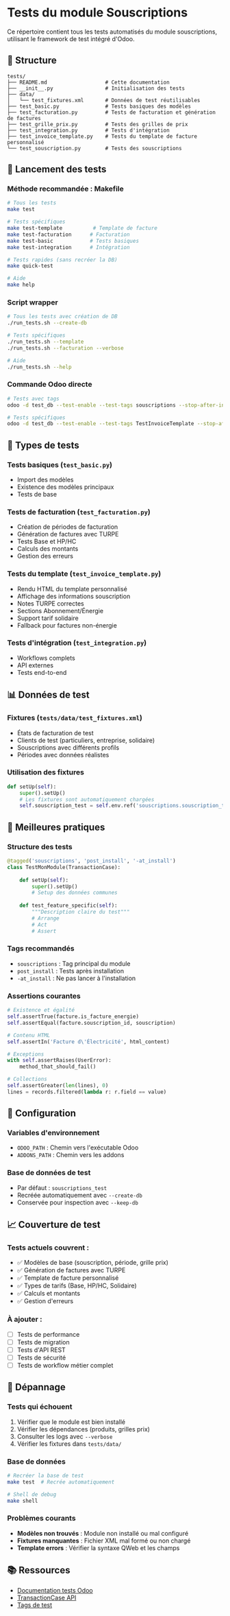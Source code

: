 # Tests du module Souscriptions

Ce répertoire contient tous les tests automatisés du module souscriptions, utilisant le framework de test intégré d'Odoo.

## 📁 Structure

```
tests/
├── README.md                   # Cette documentation
├── __init__.py                 # Initialisation des tests
├── data/
│   └── test_fixtures.xml       # Données de test réutilisables
├── test_basic.py               # Tests basiques des modèles
├── test_facturation.py         # Tests de facturation et génération de factures
├── test_grille_prix.py         # Tests des grilles de prix
├── test_integration.py         # Tests d'intégration
├── test_invoice_template.py    # Tests du template de facture personnalisé
└── test_souscription.py        # Tests des souscriptions
```

## 🚀 Lancement des tests

### Méthode recommandée : Makefile

```bash
# Tous les tests
make test

# Tests spécifiques
make test-template          # Template de facture
make test-facturation      # Facturation
make test-basic            # Tests basiques
make test-integration      # Intégration

# Tests rapides (sans recréer la DB)
make quick-test

# Aide
make help
```

### Script wrapper

```bash
# Tous les tests avec création de DB
./run_tests.sh --create-db

# Tests spécifiques
./run_tests.sh --template
./run_tests.sh --facturation --verbose

# Aide
./run_tests.sh --help
```

### Commande Odoo directe

```bash
# Tests avec tags
odoo -d test_db --test-enable --test-tags souscriptions --stop-after-init

# Tests spécifiques
odoo -d test_db --test-enable --test-tags TestInvoiceTemplate --stop-after-init
```

## 🧪 Types de tests

### Tests basiques (`test_basic.py`)
- Import des modèles
- Existence des modèles principaux
- Tests de base

### Tests de facturation (`test_facturation.py`)
- Création de périodes de facturation
- Génération de factures avec TURPE
- Tests Base et HP/HC
- Calculs des montants
- Gestion des erreurs

### Tests du template (`test_invoice_template.py`)
- Rendu HTML du template personnalisé
- Affichage des informations souscription
- Notes TURPE correctes
- Sections Abonnement/Énergie
- Support tarif solidaire
- Fallback pour factures non-énergie

### Tests d'intégration (`test_integration.py`)
- Workflows complets
- API externes
- Tests end-to-end

## 📊 Données de test

### Fixtures (`tests/data/test_fixtures.xml`)
- États de facturation de test
- Clients de test (particuliers, entreprise, solidaire)
- Souscriptions avec différents profils
- Périodes avec données réalistes

### Utilisation des fixtures
```python
def setUp(self):
    super().setUp()
    # Les fixtures sont automatiquement chargées
    self.souscription_test = self.env.ref('souscriptions.souscription_test_base')
```

## 🎯 Meilleures pratiques

### Structure des tests
```python
@tagged('souscriptions', 'post_install', '-at_install')
class TestMonModule(TransactionCase):
    
    def setUp(self):
        super().setUp()
        # Setup des données communes
    
    def test_feature_specific(self):
        """Description claire du test"""
        # Arrange
        # Act  
        # Assert
```

### Tags recommandés
- `souscriptions` : Tag principal du module
- `post_install` : Tests après installation
- `-at_install` : Ne pas lancer à l'installation

### Assertions courantes
```python
# Existence et égalité
self.assertTrue(facture.is_facture_energie)
self.assertEqual(facture.souscription_id, souscription)

# Contenu HTML
self.assertIn('Facture d\'Électricité', html_content)

# Exceptions
with self.assertRaises(UserError):
    method_that_should_fail()

# Collections
self.assertGreater(len(lines), 0)
lines = records.filtered(lambda r: r.field == value)
```

## 🔧 Configuration

### Variables d'environnement
- `ODOO_PATH` : Chemin vers l'exécutable Odoo
- `ADDONS_PATH` : Chemin vers les addons

### Base de données de test
- Par défaut : `souscriptions_test`
- Recréée automatiquement avec `--create-db`
- Conservée pour inspection avec `--keep-db`

## 📈 Couverture de test

### Tests actuels couvrent :
- ✅ Modèles de base (souscription, période, grille prix)
- ✅ Génération de factures avec TURPE
- ✅ Template de facture personnalisé 
- ✅ Types de tarifs (Base, HP/HC, Solidaire)
- ✅ Calculs et montants
- ✅ Gestion d'erreurs

### À ajouter :
- [ ] Tests de performance
- [ ] Tests de migration
- [ ] Tests d'API REST
- [ ] Tests de sécurité
- [ ] Tests de workflow métier complet

## 🚨 Dépannage

### Tests qui échouent
1. Vérifier que le module est bien installé
2. Vérifier les dépendances (produits, grilles prix)
3. Consulter les logs avec `--verbose`
4. Vérifier les fixtures dans `tests/data/`

### Base de données
```bash
# Recréer la base de test
make test  # Recrée automatiquement

# Shell de debug
make shell
```

### Problèmes courants
- **Modèles non trouvés** : Module non installé ou mal configuré
- **Fixtures manquantes** : Fichier XML mal formé ou non chargé
- **Template errors** : Vérifier la syntaxe QWeb et les champs

## 📚 Ressources

- [Documentation tests Odoo](https://www.odoo.com/documentation/18.0/developer/reference/backend/testing.html)
- [TransactionCase API](https://www.odoo.com/documentation/18.0/developer/reference/backend/testing.html#odoo.tests.common.TransactionCase)
- [Tags de test](https://www.odoo.com/documentation/18.0/developer/reference/backend/testing.html#test-selection)